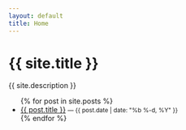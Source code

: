 ```yaml
---
layout: default
title: Home
---
```

<h1>{{ site.title }}</h1>

<p>{{ site.description }}</p>

<ul>
  {% for post in site.posts %}
    <li>
      <a href="{{ post.url | relative_url }}">{{ post.title }}</a>
      <small>— {{ post.date | date: "%b %-d, %Y" }}</small>
    </li>
  {% endfor %}
</ul>